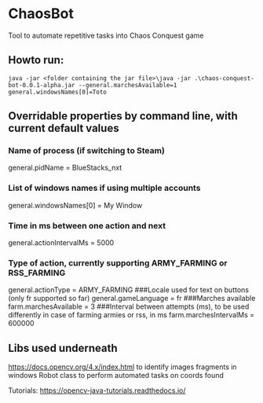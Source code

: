 # ChaosBot
Tool to automate repetitive tasks into Chaos Conquest game


## Howto run:
`java -jar <folder containing the jar file>\java -jar .\chaos-conquest-bot-0.0.1-alpha.jar --general.marchesAvailable=1 general.windowsNames[0]=Toto`


## Overridable properties by command line, with current default values
### Name of process (if switching to Steam)
general.pidName = BlueStacks_nxt 
### List of windows names if using multiple accounts
general.windowsNames[0] = My Window
### Time in ms between one action and next
general.actionIntervalMs = 5000
### Type of action, currently supporting ARMY_FARMING or RSS_FARMING
general.actionType = ARMY_FARMING
###Locale used for text on buttons (only fr supported so far)
general.gameLanguage = fr
###Marches available
farm.marchesAvailable = 3
###Interval between attempts (ms), to be used differently in case of farming armies or rss, in ms
farm.marchesIntervalMs = 600000



## Libs used underneath
https://docs.opencv.org/4.x/index.html to identify images fragments in windows 
Robot class to perform automated tasks on coords found

Tutorials:
https://opencv-java-tutorials.readthedocs.io/
